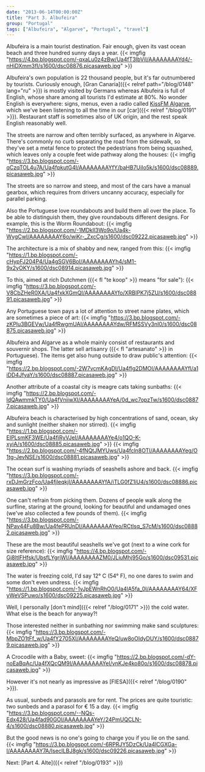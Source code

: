 ```yaml
---
date: "2013-06-14T00:00:00Z"
title: "Part 3. Albufeira"
group: "Portugal"
tags: ["Albufeira", "Algarve", "Portugal", "travel"]
---
```


Albufeira is a main tourist destination. Fair enough, given its vast ocean beach and three hundred sunny days a year.
{{< imgfig "https://4.bp.blogspot.com/-qxaLu0z4zBw/Ua4fT3IbViI/AAAAAAAAYd4/-nHiDXmm3fI/s1600/dsc08876.picasaweb.jpg" >}}

<!--more-->

Albufeira's own population is 22 thousand people, but it's far outnumbered by tourists. Curiously enough, [Gran Canaria]({{< relref path="/blog/0148" lang="ru" >}}) is mostly visited by Germans whereas Albufeira is full of English, whose share among all tourists I'd estimate at 80%. No wonder English is everywhere: signs, menus, even a radio called [KissFM Algarve](http://www.kissfmalgarve.com/), which we've been listening to all the time in our [car]({{< relref "/blog/0191" >}}). Restaurant staff is sometimes also of UK origin, and the rest speak English reasonably well.

The streets are narrow and often terribly surfaced, as anywhere in Algarve. There's commonly no curb separating the road from the sidewalk, so they've set a metal fence to protect the pedestrians from being squashed, which leaves only a couple feet wide pathway along the houses:
{{< imgfig "https://3.bp.blogspot.com/-qCzqTOL4u7A/Ua4fpkutG4I/AAAAAAAAYfY/baHB7UiIo5k/s1600/dsc08889.picasaweb.jpg" >}}

The streets are so narrow and steep, and most of the cars have a manual gearbox, which requires from drivers uncanny accuracy, especially for parallel parking.

Also the Portuguese love roundabouts and build them all over the place. To be able to distinguish them, they give roundabouts different designs. For example, this is the Worm Roundabout:
{{< imgfig "https://2.bp.blogspot.com/-1MDkll3Wo9o/Ua4k-WygCwI/AAAAAAAAY6o/wiKr-_ZxcCg/s1600/dsc09222.picasaweb.jpg" >}}

The architecture is a mix of shabby and new, ranged from this:
{{< imgfig "https://1.bp.blogspot.com/-cHypFJ204P4/Ua4gSGV6BoI/AAAAAAAAYh4/sM1-9x2yOKY/s1600/dsc08914.picasaweb.jpg" >}}

To this, aimed at rich Dutchmen ({{< fl "te koop" >}} means "for sale"):
{{< imgfig "https://3.bp.blogspot.com/-V8CbZHeR0XA/Ua4fxkXGmQI/AAAAAAAAYfo/XRBIPK7j5ZU/s1600/dsc08891.picasaweb.jpg" >}}

Any Portuguese town pays a lot of attention to street name plates, which are sometimes a piece of art:
{{< imgfig "https://3.bp.blogspot.com/-zKPlu3BGEVw/Ua4fRwgmUAI/AAAAAAAAYdw/RFMSSVy3nI0/s1600/dsc08875.picasaweb.jpg" >}}

Albufeira and Algarve as a whole mainly consist of restaurants and souvernir shops. The latter sell artisanry ({{< fl "artesanato" >}} in Portuguese). The items get also hung outside to draw public's attention:
{{< imgfig "https://2.bp.blogspot.com/-2W7vcmKAgDI/Ua4flg2DMOI/AAAAAAAAYfI/a1iDD4JfyaY/s1600/dsc08887.picasaweb.jpg" >}}

Another attribute of a coastal city is meagre cats taking sunbaths:
{{< imgfig "https://2.bp.blogspot.com/-ldQAwmmkTY0/Ua4fVniiwXI/AAAAAAAAYeA/0d_wc7opzTw/s1600/dsc08877.picasaweb.jpg" >}}

Albufeira beach is characterised by high concentrations of sand, ocean, sky and sunlight (neither shaken nor stirred).
{{< imgfig "https://1.bp.blogspot.com/-EIPLsmKF3WE/Ua4fiRyVJeI/AAAAAAAAYe4/o1QO-K-xyiA/s1600/dsc08885.picasaweb.jpg" >}}
{{< imgfig "https://2.bp.blogspot.com/-4fNQtJMYUws/Ua4fcln8OTI/AAAAAAAAYeg/O1tg-JevNSE/s1600/dsc08881.picasaweb.jpg" >}}

The ocean surf is washing myriads of seashells ashore and back.
{{< imgfig "https://3.bp.blogspot.com/-rxDJmGrzFco/Ua4fjleqkjI/AAAAAAAAYfA/iTLG0fZ1iU4/s1600/dsc08886.picasaweb.jpg" >}}

One can't refrain from picking them. Dozens of people walk along the surfline, staring at the ground, looking for beautiful and undamaged ones (we've also collected a few pounds of them).
{{< imgfig "https://3.bp.blogspot.com/-NPav44Fu8Bw/Ua4fePRUnDI/AAAAAAAAYeo/RCtlsq_S7cM/s1600/dsc08882.picasaweb.jpg" >}}

These are the most beautiful seashells we've got (next to a wine cork for size reference):
{{< imgfig "https://4.bp.blogspot.com/-Gj8ltlFHfsk/UbsfLYgrjWI/AAAAAAAAZM0/JLiuMhj95Go/s1600/dsc09531.picasaweb.jpg" >}}

The water is freezing cold, I'd say 12° C (54° F), no one dares to swim and some don't even undress.
{{< imgfig "https://1.bp.blogspot.com/-1yJpEWnRhO0/Ua4lA5fa_0I/AAAAAAAAY64/XFyWeVSPuwo/s1600/dsc09225.picasaweb.jpg" >}}

Well, I personally [don't mind]({{< relref "/blog/0171" >}}) the cold water. What else is the beach for anyway?!

Those interested neither in sunbathing nor swimming make sand sculptures:
{{< imgfig "https://3.bp.blogspot.com/-MbpZO1tFf_w/Ua4fY2705XI/AAAAAAAAYeQ/uw8oOIdyDUY/s1600/dsc08879.picasaweb.jpg" >}}

A Crocodile with a Baby, sweet:
{{< imgfig "https://2.bp.blogspot.com/-dY-noEaBqAc/Ua4fXQcQM9I/AAAAAAAAYeI/vnKJe4ko80o/s1600/dsc08878.picasaweb.jpg" >}}

However it's not nearly as impressive as [FIESA]({{< relref "/blog/0190" >}}).

As usual, sunbeds and parasols are for rent. The prices are quite touristic: two sunbeds and a parasol for € 15 a day.
{{< imgfig "https://3.bp.blogspot.com/--NQs-Edx428/Ua4fad90GOI/AAAAAAAAYeY/24PmUQCLN-4/s1600/dsc08880.picasaweb.jpg" >}}

But the good news is no one's going to charge you if you lie on the sand.
{{< imgfig "https://3.bp.blogspot.com/-6RPRJY5DzCk/Ua4lCGXGa-I/AAAAAAAAY7A/IsecILBJ8gk/s1600/dsc09226.picasaweb.jpg" >}}

Next: [Part 4. Alte]({{< relref "/blog/0193" >}})
